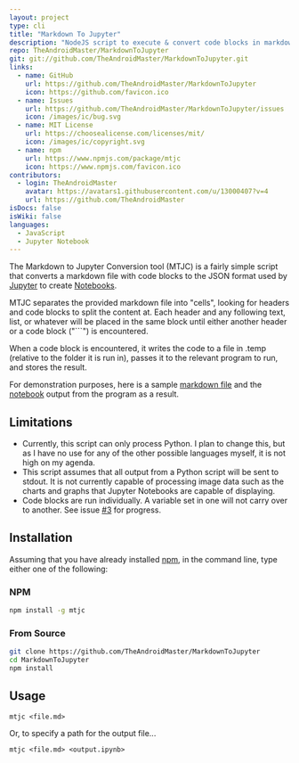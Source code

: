 ```yaml
---
layout: project
type: cli
title: "Markdown To Jupyter"
description: "NodeJS script to execute & convert code blocks in markdown files to a JupyterLab Notebook."
repo: TheAndroidMaster/MarkdownToJupyter
git: git://github.com/TheAndroidMaster/MarkdownToJupyter.git
links:
  - name: GitHub
    url: https://github.com/TheAndroidMaster/MarkdownToJupyter
    icon: https://github.com/favicon.ico
  - name: Issues
    url: https://github.com/TheAndroidMaster/MarkdownToJupyter/issues
    icon: /images/ic/bug.svg
  - name: MIT License
    url: https://choosealicense.com/licenses/mit/
    icon: /images/ic/copyright.svg
  - name: npm
    url: https://www.npmjs.com/package/mtjc
    icon: https://www.npmjs.com/favicon.ico
contributors:
  - login: TheAndroidMaster
    avatar: https://avatars1.githubusercontent.com/u/13000407?v=4
    url: https://github.com/TheAndroidMaster
isDocs: false
isWiki: false
languages:
  - JavaScript
  - Jupyter Notebook
---
```


The Markdown to Jupyter Conversion tool (MTJC) is a fairly simple script that converts a markdown file with code blocks to the JSON format used by [Jupyter](https://jupyter.org/) to create [Notebooks](https://jupyter-notebook.readthedocs.io/en/stable/).

MTJC separates the provided markdown file into "cells", looking for headers and code blocks to split the content at. Each header and any following text, list, or whatever will be placed in the same block until either another header or a code block ("```") is encountered.

When a code block is encountered, it writes the code to a file in .temp (relative to the folder it is run in), passes it to the relevant program to run, and stores the result.

For demonstration purposes, here is a sample [markdown file](./test-python.md) and the [notebook](./test-python.ipynb) output from the program as a result.

## Limitations

- Currently, this script can only process Python. I plan to change this, but as I have no use for any of the other possible languages myself, it is not high on my agenda.
- This script assumes that all output from a Python script will be sent to stdout. It is not currently capable of processing image data such as the charts and graphs that Jupyter Notebooks are capable of displaying.
- Code blocks are run individually. A variable set in one will not carry over to another. See issue [#3](https://jfenn.me/redirects/?t=github&d=MarkdownToJupyter/issues/3) for progress.

## Installation

Assuming that you have already installed [npm](https://www.npmjs.com/), in the command line, type either one of the following:

### NPM

```bash
npm install -g mtjc
```

### From Source

```bash
git clone https://github.com/TheAndroidMaster/MarkdownToJupyter
cd MarkdownToJupyter
npm install
```

## Usage

```
mtjc <file.md>
```

Or, to specify a path for the output file...

```
mtjc <file.md> <output.ipynb>
```
